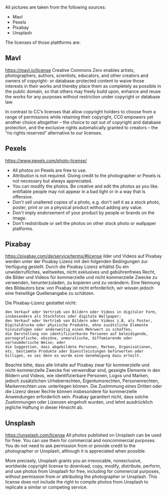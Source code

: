 All pictures are taken from the following sources:

- Mavl
- Pexels
- Pixabay
- Unsplash

The licenses of those plattforms are:

## Mavl
https://mavl.io/license
Creative Commons Zero enables artists, photographers, authors, scientists, educators, and other creators and owners of copyright- or database-protected content to waive those interests in their works and thereby place them as completely as possible in the public domain, so that others may freely build upon, enhance and reuse the works for any purposes without restriction under copyright or database law.

In contrast to CC’s licenses that allow copyright holders to choose from a range of permissions while retaining their copyright, CC0 empowers yet another choice altogether – the choice to opt out of copyright and database protection, and the exclusive rights automatically granted to creators – the “no rights reserved” alternative to our licenses.

## Pexels
https://www.pexels.com/photo-license/

- All photos on Pexels are free to use.
- Attribution is not required. Giving credit to the photographer or Pexels is not necessary but always appreciated.
- You can modify the photos. Be creative and edit the photos as you like. 
entifiable people may not appear in a bad light or in a way that is offensive.
- Don't sell unaltered copies of a photo, e.g. don't sell it as a stock photo, poster, print or on a physical product without adding any value.
- Don't imply endorsement of your product by people or brands on the image.
- Don't redistribute or sell the photos on other stock photo or wallpaper platforms. 

## Pixabay
https://pixabay.com/de/service/terms/#license
ilder und Videos auf Pixabay werden unter der Pixabay Lizenz mit den folgenden Bedingungen zur Verfügung gestellt. Durch die Pixabay Lizenz erhältst Du ein unwiderrufliches, weltweites, nicht exklusives und gebührenfreies Recht, die Bilder und Videos für kommerzielle und nicht kommerzielle Zwecke zu verwenden, herunterzuladen, zu kopieren und zu verändern. Eine Nennung des Bildautors bzw. von Pixabay ist nicht erforderlich, wir wissen jedoch eine freiwillige Quellenangabe zu schätzen.

Die Pixabay-Lizenz gestattet nicht:

    den Verkauf oder Vertrieb von Bildern oder Videos in digitaler Form, insbesondere als Stockfotos oder digitale Wallpaper;
    den Verkauf oder Vertrieb von Bildern oder Videos z.B. als Poster, Digitaldrucke oder physische Produkte, ohne zusätzliche Elemente hinzuzufügen oder anderweitig einen Mehrwert zu schaffen;
    die Darstellung von identifizierbaren Personen auf beleidigende, pornografische, obszöne, unmoralische, diffamierende oder verleumderische Weise; oder
    die Suggestion, dass abgebildete Personen, Marken, Organisationen, etc. bestimmte Produkte oder Dienstleistungen befürworten oder billigen, es sei denn es wurde eine Genehmigung dazu erteilt.

Beachte bitte, dass alle Inhalte auf Pixabay zwar für kommerzielle und nicht-kommerzielle Zwecke frei verwendbar sind, gezeigte Elemente in den Bildern und Videos, wie identifizierbare Personen, Logos und Marken, jedoch zusätzlichen Urheberrechten, Eigentumsrechten, Personenrechten, Markenrechten usw. unterliegen können. Die Zustimmung eines Dritten oder die Lizenz dieser Rechte können insbesondere für kommerzielle Anwendungen erforderlich sein. Pixabay garantiert nicht, dass solche Zustimmungen oder Lizenzen eingeholt wurden, und lehnt ausdrücklich jegliche Haftung in dieser Hinsicht ab.

## Unsplash
https://unsplash.com/license
All photos published on Unsplash can be used for free. You can use them for commercial and noncommercial purposes. You do not need to ask permission from or provide credit to the photographer or Unsplash, although it is appreciated when possible.

More precisely, Unsplash grants you an irrevocable, nonexclusive, worldwide copyright license to download, copy, modify, distribute, perform, and use photos from Unsplash for free, including for commercial purposes, without permission from or attributing the photographer or Unsplash. This license does not include the right to compile photos from Unsplash to replicate a similar or competing service.

